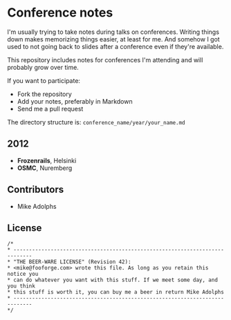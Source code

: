 # Conference notes

I'm usually trying to take notes during talks on conferences. Writing things down makes memorizing things easier, at least for me. And somehow I got used to not going back to slides after a conference even if they're available.

This repository includes notes for conferences I'm attending and will probably grow over time.

If you want to participate:

* Fork the repository
* Add your notes, preferably in Markdown
* Send me a pull request

The directory structure is: `conference_name/year/your_name.md`

## 2012
* **Frozenrails**, Helsinki
* **OSMC**, Nuremberg

## Contributors

* Mike Adolphs

## License

    /*
    * ----------------------------------------------------------------------------
    * "THE BEER-WARE LICENSE" (Revision 42):
    * <mike@fooforge.com> wrote this file. As long as you retain this notice you
    * can do whatever you want with this stuff. If we meet some day, and you think
    * this stuff is worth it, you can buy me a beer in return Mike Adolphs
    * ----------------------------------------------------------------------------
    */